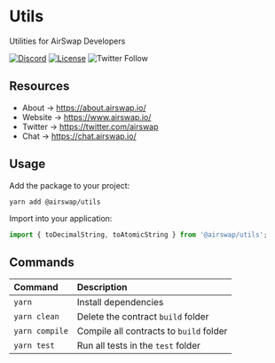 # Utils

Utilities for AirSwap Developers

[![Discord](https://img.shields.io/discord/590643190281928738.svg)](https://discord.gg/ecQbV7H)
[![License](https://img.shields.io/badge/License-MIT-blue)](https://opensource.org/licenses/MIT)
![Twitter Follow](https://img.shields.io/twitter/follow/airswap?style=social)

## Resources

- About → https://about.airswap.io/
- Website → https://www.airswap.io/
- Twitter → https://twitter.com/airswap
- Chat → https://chat.airswap.io/

## Usage

Add the package to your project:

```console
yarn add @airswap/utils
```

Import into your application:

```TypeScript
import { toDecimalString, toAtomicString } from '@airswap/utils';
```

## Commands

| Command        | Description                             |
| :------------- | :-------------------------------------- |
| `yarn`         | Install dependencies                    |
| `yarn clean`   | Delete the contract `build` folder      |
| `yarn compile` | Compile all contracts to `build` folder |
| `yarn test`    | Run all tests in the `test` folder      |
